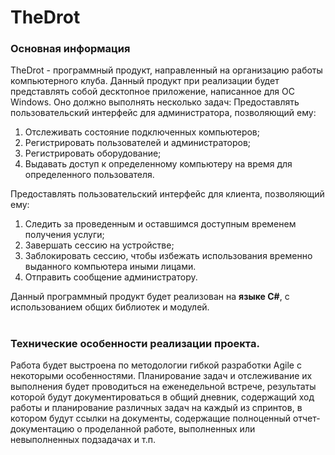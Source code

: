 # TheDrot

### Основная информация

TheDrot - программный продукт, направленный на организацию работы компьютерного клуба. Данный продукт при реализации будет представлять собой десктопное приложение, написанное для ОС Windows. Оно должно выполнять несколько задач:
Предоставлять пользовательский интерфейс для администратора, позволяющий ему:
1. Отслеживать состояние подключенных компьютеров;
2. Регистрировать пользователей и администраторов;
3. Регистрировать оборудование;
4. Выдавать доступ к определенному компьютеру на время для определенного пользователя.

Предоставлять пользовательский интерфейс для клиента, позволяющий ему:
1. Следить за проведенным и оставшимся доступным временем получения услуги;
2. Завершать сессию на устройстве;
3. Заблокировать сессию, чтобы избежать использования временно выданного компьютера иными лицами.
4. Отправить сообщение администратору.

Данный программный продукт будет реализован на **языке C#**, с использованием общих библиотек и модулей.

#

### Технические особенности реализации проекта.

Работа будет выстроена по методологии гибкой разработки Agile с некоторыми особенностями. Планирование задач и отслеживание их выполнения будет проводиться на еженедельной встрече, результаты которой будут документироваться в общий дневник, содержащий ход работы и планирование различных задач на каждый из спринтов, в котором будут ссылки на документы, содержащие полноценный отчет-документацию о проделанной работе, выполненных или невыполненных подзадачах и т.п. 
